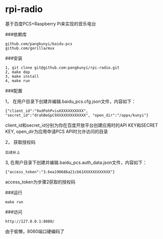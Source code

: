 rpi-radio
=========

基于百度PCS+Raspberry Pi来实现的音乐电台

###依赖库
```
github.com/pangkunyi/baidu-pcs
github.com/gorilla/mux
```

###安装
```
1, git clone git@github.com:pangkunyi/rpi-radio.git
2, make dep
3, make install
4, make run
```

###配置

1， 在用户目录下创建并编辑.baidu_pcs.cfg.json文件，内容如下：
```
{"client_id":"9xdPohPviuXXXXXXXXXXX", "secret_id":"drahBeGpC9XXXXXXXXXXXXX", "open_dir":"/apps/kunyi"}
```
client_id和secret_id分别为你在百度开放平台创建应用时的API KEY和SECRET KEY, open_dir为应用申请PCS API时允许访问的目录

2， 获取授权码
```
后续补上
```

3, 在用户目录下创建并编辑.baidu_pcs.auth_data.json文件，内容如下：
```
{"access_token":"3.6ea190686a21cb61XXXXXXXXXXXX"}
```
access_token为步骤2获取的授权码

###运行
```
make run
```

###访问
```
http://127.0.0.1:8080/
```
由于偷懒，8080端口硬编码了
